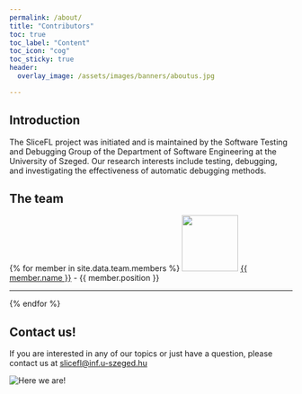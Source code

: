 ```yaml
---
permalink: /about/
title: "Contributors"
toc: true
toc_label: "Content"
toc_icon: "cog"
toc_sticky: true
header:
  overlay_image: /assets/images/banners/aboutus.jpg

---
```


## Introduction

The SliceFL project was initiated and is maintained by the Software Testing and Debugging Group of the Department of Software Engineering at the University of Szeged. Our research interests include testing, debugging, and investigating the effectiveness of automatic debugging methods.

## The team

{% for member in site.data.team.members %}
  <img src="{{member.avatar}}" width="100" height="100"/>
  <a href="{{member.webpage}}">{{ member.name }}</a> - {{ member.position }}
  <hr>
{% endfor %}

## Contact us!

If you are interested in any of our topics or just have a question, please contact us at <a href="mailto:slicefl@inf.u-szeged.hu">slicefl@inf.u-szeged.hu</a>

<img src="{{ site.url }}{{ site.baseurl }}/assets/images/banners/aboutus_foot.png" alt="Here we are!">